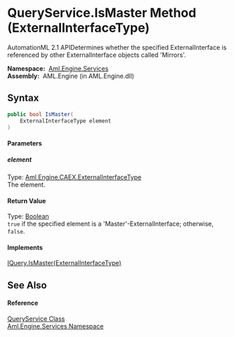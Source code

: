 QueryService.IsMaster Method (ExternalInterfaceType)
====================================================
AutomationML 2.1 APIDetermines whether the specified ExternalInterface is referenced by other ExternalInterface objects called 'Mirrors'.

  **Namespace:**  [Aml.Engine.Services][1]  
  **Assembly:**  AML.Engine (in AML.Engine.dll)

Syntax
------

```csharp
public bool IsMaster(
	ExternalInterfaceType element
)
```

#### Parameters

##### *element*
Type: [Aml.Engine.CAEX.ExternalInterfaceType][2]  
The element.

#### Return Value
Type: [Boolean][3]  
`true` if the specified element is a 'Master'-ExternalInterface; otherwise, `false`. 
#### Implements
[IQuery.IsMaster(ExternalInterfaceType)][4]  


See Also
--------

#### Reference
[QueryService Class][5]  
[Aml.Engine.Services Namespace][1]  

[1]: ../README.md
[2]: ../../Aml.Engine.CAEX/ExternalInterfaceType/README.md
[3]: https://docs.microsoft.com/dotnet/api/system.boolean
[4]: ../../Aml.Engine.Services.Interfaces/IQuery/IsMaster_1.md
[5]: README.md
[6]: https://www.automationml.org
[7]: ../../icons/logoShade.png